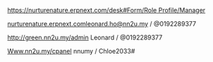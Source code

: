 [https://nurturenature.erpnext.com/desk#Form/Role Profile/Manager](https://nurturenature.erpnext.com/desk#Form/Role%20Profile/Manager)

[nurturenature.erpnext.com](http://nurturenature.erpnext.com/)[leonard.ho@nn2u.my](mailto:leonard.ho@nn2u.my) / @0192289377

http://green.nn2u.my/admin
Leonard / @0192289377

[Www.nn2u.my/cpanel](http://www.nn2u.my/cpanel)
nnumy / Chloe2033#
